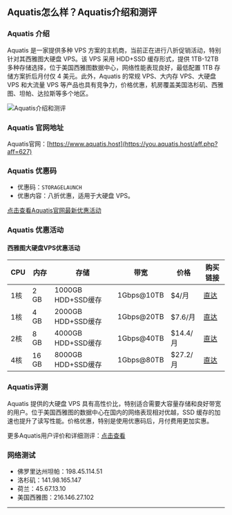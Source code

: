 ## Aquatis怎么样？Aquatis介绍和测评

### Aquatis 介绍

Aquatis 是一家提供多种 VPS 方案的主机商，当前正在进行八折促销活动，特别针对其西雅图大硬盘 VPS。该 VPS 采用 HDD+SSD 缓存形式，提供 1TB-12TB 多种存储选择，位于美国西雅图数据中心，网络性能表现良好，最低配置 1TB 存储方案折后月付仅 4 美元。此外，Aquatis 的常规 VPS、大内存 VPS、大硬盘 VPS 和大流量 VPS 等产品也具有竞争力，价格优惠，机房覆盖美国洛杉矶、西雅图、坦帕、达拉斯等多个地区。

![Aquatis介绍和测评](https://github.com/user-attachments/assets/973c9fbf-b325-41d6-aab5-86b7a7fbac84)

### Aquatis 官网地址

Aquatis官网：[https://www.aquatis.host](https://you.aquatis.host/aff.php?aff=627)

### Aquatis 优惠码

- 优惠码：`STORAGELAUNCH`  
- 优惠内容：八折优惠，适用于大硬盘 VPS。

[点击查看Aquatis官网最新优惠活动](https://you.aquatis.host/aff.php?aff=627)

### Aquatis 优惠活动

#### 西雅图大硬盘VPS优惠活动

| CPU   | 内存   | 存储                     | 带宽         | 价格     | 购买链接                                                                                 |
|-------|--------|--------------------------|--------------|----------|------------------------------------------------------------------------------------------|
| 1核   | 2 GB   | 1000GB HDD+SSD缓存       | 1Gbps@10TB   | $4/月    | [直达](https://you.aquatis.host/aff.php?aff=627&gid=16)                                  |
| 1核   | 4 GB   | 2000GB HDD+SSD缓存       | 1Gbps@20TB   | $7.6/月  | [直达](https://you.aquatis.host/aff.php?aff=627&gid=16)                                  |
| 2核   | 8 GB   | 4000GB HDD+SSD缓存       | 1Gbps@40TB   | $14.4/月 | [直达](https://you.aquatis.host/aff.php?aff=627&gid=16)                                  |
| 4核   | 16 GB  | 8000GB HDD+SSD缓存       | 1Gbps@80TB   | $27.2/月 | [直达](https://you.aquatis.host/aff.php?aff=627&gid=16)                                  |

### Aquatis评测

Aquatis 提供的大硬盘 VPS 具有高性价比，特别适合需要大容量存储和良好带宽的用户。位于美国西雅图的数据中心在国内的网络表现相对优越，SSD 缓存的加速也提升了读写性能。价格优惠，特别是使用优惠码后，月付费用更加实惠。

更多Aquatis用户评价和详细测评：[点击查看](https://you.aquatis.host/aff.php?aff=627)

### 网络测试

- 佛罗里达州坦帕：198.45.114.51
- 洛杉矶：141.98.165.147
- 荷兰：45.67.13.10
- 美国西雅图：216.146.27.102

---
